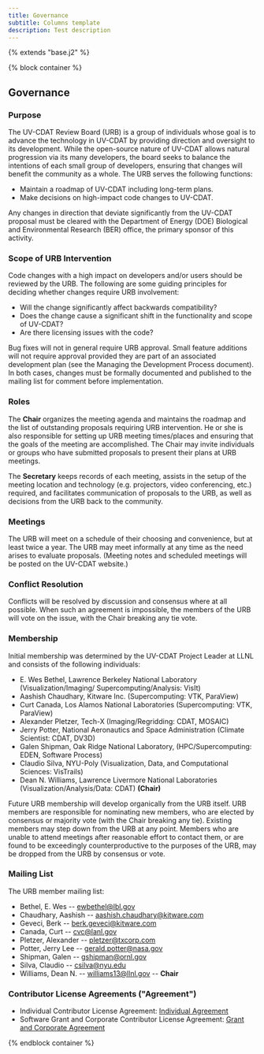 ```yaml
---
title: Governance
subtitle: Columns template
description: Test description
---
```


{% extends "base.j2" %}

{% block container %}

## Governance

### Purpose
The UV-CDAT Review Board (URB) is a group of individuals whose goal is to advance the technology in UV-CDAT by providing direction and oversight to its development. While the open-source nature of UV-CDAT allows natural progression via its many developers, the board seeks to balance the intentions of each small group of developers, ensuring that changes will benefit the community as a whole. The URB serves the following functions:

  * Maintain a roadmap of UV-CDAT including long-term plans.
  * Make decisions on high-impact code changes to UV-CDAT.

Any changes in direction that deviate significantly from the UV-CDAT proposal must be cleared with the Department of Energy (DOE) Biological and Environmental Research (BER) office, the primary sponsor of this activity.

### Scope of URB Intervention
Code changes with a high impact on developers and/or users should be reviewed by the URB. The following are some guiding principles for deciding whether changes require URB involvement:

  * Will the change significantly affect backwards compatibility?
  * Does the change cause a significant shift in the functionality and scope of UV-CDAT?
  * Are there licensing issues with the code?

Bug fixes will not in general require URB approval.  Small feature additions will not require approval provided they are part of an associated development plan (see the Managing the Development Process document). In both cases, changes must be formally documented and published to the mailing list for comment before implementation.

### Roles
The **Chair** organizes the meeting agenda and maintains the roadmap and the list of outstanding proposals requiring URB intervention. He or she is also responsible for setting up URB meeting times/places and ensuring that the goals of the meeting are accomplished. The Chair may invite individuals or groups who have submitted proposals to present their plans at URB meetings.

The **Secretary** keeps records of each meeting, assists in the setup of the meeting location and technology (e.g. projectors, video conferencing, etc.) required, and facilitates communication of proposals to the URB, as well as decisions from the URB back to the community.

### Meetings
The URB will meet on a schedule of their choosing and convenience, but at least twice a year. The URB may meet informally at any time as the need arises to evaluate proposals. (Meeting notes and scheduled meetings will be posted on the UV-CDAT website.)

### Conflict Resolution
Conflicts will be resolved by discussion and consensus where at all possible. When such an agreement is impossible, the members of the URB will vote on the issue, with the Chair breaking any tie vote.

### Membership
Initial membership was determined by the UV-CDAT Project Leader at LLNL and consists of the following individuals:

  * E. Wes Bethel, Lawrence Berkeley National Laboratory (Visualization/Imaging/ Supercomputing/Analysis: VisIt)
  * Aashish Chaudhary, Kitware Inc. (Supercomputing: VTK, ParaView)
  * Curt Canada, Los Alamos National Laboratories (Supercomputing: VTK, ParaView)
  * Alexander Pletzer, Tech-X (Imaging/Regridding: CDAT, MOSAIC)
  * Jerry Potter, National Aeronautics and Space Administration (Climate Scientist: CDAT, DV3D)
  * Galen Shipman, Oak Ridge National Laboratory, (HPC/Supercomputing: EDEN, Software Process)
  * Claudio Silva, NYU-Poly (Visualization, Data, and Computational Sciences: VisTrails)
  * Dean N. Williams, Lawrence Livermore National Laboratories (Visualization/Analysis/Data: CDAT) **(Chair)**

Future URB membership will develop organically from the URB itself. URB members are responsible for nominating new members, who are elected by consensus or majority vote (with the Chair breaking any tie). Existing members may step down from the URB at any point. Members who are unable to attend meetings after reasonable effort to contact them, or are found to be exceedingly counterproductive to the purposes of the URB, may be dropped from the URB by consensus or vote.

### Mailing List
The URB member mailing list:

  * Bethel, E. Wes -- ewbethel@lbl.gov
  * Chaudhary, Aashish -- aashish.chaudhary@kitware.com
  * Geveci, Berk -- berk.geveci@kitware.com
  * Canada, Curt -- cvc@lanl.gov
  * Pletzer, Alexander -- pletzer@txcorp.com
  * Potter, Jerry Lee -- gerald.potter@nasa.gov
  * Shipman, Galen -- gshipman@ornl.gov
  * Silva, Claudio -- csilva@nyu.edu
  * Williams, Dean N. -- williams13@llnl.gov -- **Chair**


### Contributor License Agreements ("Agreement")

  * Individual Contributor License Agreement: [Individual Agreement]
  * Software Grant and Corporate Contributor License Agreement: [Grant and Corporate Agreement][corporate agreement]

[individual agreement]: media/pdf/uv-cdat-individual-contributor-agreement.pdf
[corporate agreement]:  media/pdf/uv-cdat-corporate-contributor-agreement.pdf

{% endblock container %}
